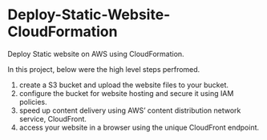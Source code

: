 # Deploy-Static-Website-CloudFormation
Deploy Static website on AWS using CloudFormation.

In this project, below were the high level steps perfromed.

1. create a S3 bucket and upload the website files to your bucket. 
2. configure the bucket for website hosting and secure it using IAM policies. 
3. speed up content delivery using AWS’ content distribution network service, CloudFront. 
4. access your website in a browser using the unique CloudFront endpoint.
